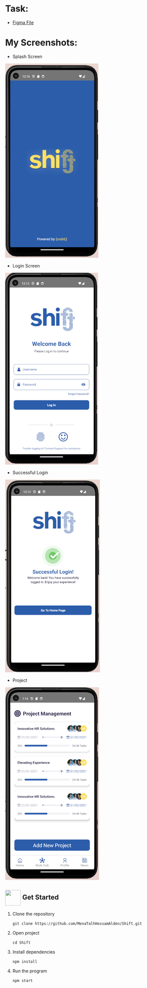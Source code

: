 # Task:

- [Figma File](https://www.figma.com/design/QdYe6UPQs7HkwnEXlfDKIH/New-Task?node-id=0-1&node-type=canvas&t=T5iv6WtttoH0HdV2-0)

# My Screenshots:

- Splash Screen

![alt text]({7B0BC239-5ACF-4F66-812F-39A3CAAC9F09}.png)

- Login Screen

![alt text](image-4.png)

- Successful Login

![alt text](image-5.png)

- Project

![alt text](image-6.png)

## <img  align= center width=50px height=50px src="https://c.tenor.com/HgX89Yku5V4AAAAi/to-the-moon.gif"> Get Started <a id = "started"></a>

<ol>
<li>Clone the repository

<br>

```
git clone https://github.com/MenaTalhHossamAlden/Shift.git
```

</li>
<li>Open project

<br>

```
cd Shift
```

</li>
<li>Install dependencies

<br>

```
npm install
```

</li>
<li>Run the program

<br>

```
npm start
```

</li>
